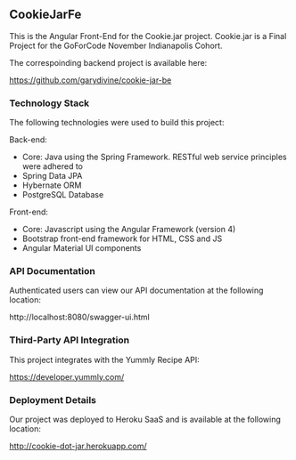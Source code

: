 ## CookieJarFe

This is the Angular Front-End for the Cookie.jar project. Cookie.jar is a Final Project for the GoForCode November Indianapolis Cohort.

The correspoinding backend project is available here:

https://github.com/garydivine/cookie-jar-be 

### Technology Stack

The following technologies were used to build this project: 

Back-end: 
* Core: Java using the Spring Framework. RESTful web service principles were adhered to
* Spring Data JPA
* Hybernate ORM
* PostgreSQL Database

Front-end: 
* Core: Javascript using the Angular Framework (version 4)
* Bootstrap front-end framework for HTML, CSS and JS
* Angular Material UI components

### API Documentation

Authenticated users can view our API documentation at the following location:

http://localhost:8080/swagger-ui.html

### Third-Party API Integration

This project integrates with the Yummly Recipe API: 

https://developer.yummly.com/

### Deployment Details

Our project was deployed to Heroku SaaS and is available at the following location:

http://cookie-dot-jar.herokuapp.com/